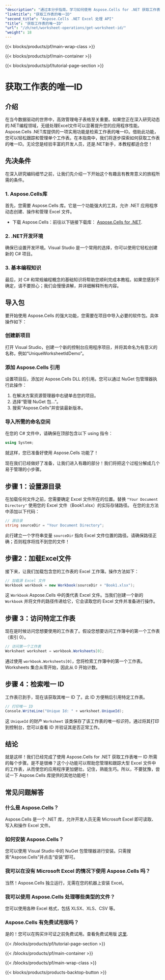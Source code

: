 ```yaml
---
"description": "通过本分步指南，学习如何使用 Aspose.Cells for .NET 获取工作表的唯一 ID。更高效地管理您的电子表格。"
"linktitle": "获取工作表的唯一ID"
"second_title": "Aspose.Cells .NET Excel 处理 API"
"title": "获取工作表的唯一ID"
"url": "/zh/net/worksheet-operations/get-worksheet-id/"
"weight": 18
---
```


{{< blocks/products/pf/main-wrap-class >}}

{{< blocks/products/pf/main-container >}}

{{< blocks/products/pf/tutorial-page-section >}}

# 获取工作表的唯一ID

## 介绍
在当今数据驱动的世界中，高效管理电子表格至关重要。如果您正在深入研究动态的.NET编程领域，无缝处理Excel文件可以显著提升您的应用程序性能。Aspose.Cells .NET库提供的一项实用功能是检索工作表的唯一ID。借助此功能，您可以轻松跟踪和管理单个工作表。在本指南中，我们将逐步探索如何获取工作表的唯一ID。无论您是经验丰富的开发人员，还是.NET新手，本教程都适合您！
## 先决条件
在深入研究编码细节之前，让我们先介绍一下开始这个有趣且有教育意义的旅程所需的条件。
### 1. Aspose.Cells库
首先，您需要 Aspose.Cells 库。它是一个功能强大的工具，允许 .NET 应用程序动态创建、操作和管理 Excel 文件。 
- 下载 Aspose.Cells：前往以下链接下载库： [Aspose.Cells for .NET](https://releases。aspose.com/cells/net/).
### 2. .NET开发环境
确保已设置开发环境。Visual Studio 是一个常用的选择，你可以使用它轻松创建新的 C# 项目。
### 3. 基本编程知识
最后，对 C# 和常规编程概念的基础知识将帮助您顺利完成本教程。如果您感到不确定，请不要担心；我们会慢慢讲解，并详细解释所有内容。
## 导入包
要开始使用 Aspose.Cells 的强大功能，您需要在项目中导入必要的软件包。具体操作如下：
### 创建新项目
打开 Visual Studio，创建一个新的控制台应用程序项目，并将其命名为有意义的名称，例如“UniqueWorksheetIdDemo”。
### 添加 Aspose.Cells 引用
设置项目后，添加对 Aspose.Cells DLL 的引用。您可以通过 NuGet 包管理器执行此操作：
1. 在解决方案资源管理器中右键单击您的项目。
2. 选择“管理 NuGet 包...”。
3. 搜索“Aspose.Cells”并安装最新版本。
### 导入所需的命名空间
在您的 C# 文件中，请确保在顶部包含以下 using 指令：
```csharp
using System;
```
就这样，您已准备好使用 Aspose.Cells 功能了！

现在我们已经做好了准备，让我们进入有趣的部分！我们将把这个过程分解成几个易于管理的小步骤。
## 步骤 1：设置源目录
在加载任何文件之前，您需要确定 Excel 文件所在的位置。替换 `"Your Document Directory"` 使用您的 Excel 文件（Book1.xlsx）的实际存储路径。
在您的主方法中添加以下代码：
```csharp
// 源目录
string sourceDir = "Your Document Directory";
```
此行建立一个字符串变量 `sourceDir` 指向 Excel 文件位置的路径。请确保路径正确；否则程序将找不到您的文件！
## 步骤2：加载Excel文件
接下来，让我们加载包含您的工作表的 Excel 工作簿。操作方法如下：
```csharp
// 加载源 Excel 文件
Workbook workbook = new Workbook(sourceDir + "Book1.xlsx");
```
这 `Workbook` Aspose.Cells 中的类代表 Excel 文件。当我们创建一个新的 `Workbook` 并将文件的路径传递给它，它会读取您的 Excel 文件并准备进行操作。
## 步骤 3：访问特定工作表
现在是时候访问您想要使用的工作表了。假设您想要访问工作簿中的第一个工作表（索引 0）。
```csharp
// 访问第一个工作表
Worksheet worksheet = workbook.Worksheets[0];
```
通过使用 `workbook.Worksheets[0]`，您将检索工作簿中的第一个工作表。Worksheets 集合从零开始，因此从 0 开始计数。
## 步骤 4：检索唯一 ID
工作表已到手，现在该获取其唯一 ID 了。此 ID 方便稍后引用特定工作表。
```csharp
// 打印唯一 ID
Console.WriteLine("Unique Id: " + worksheet.UniqueId);
```
这 `UniqueId` 的财产 `Worksheet` 该类保存了该工作表的唯一标识符。通过将其打印到控制台，您可以查看 ID 并验证其是否正常工作。 
## 结论
就是这样！我们已经完成了使用 Aspose.Cells for .NET 获取工作表唯一 ID 所需的每个步骤。是不是很棒？这个小功能可以帮助您管理和跟踪大型 Excel 文件中的工作表，从而使您的应用程序更加健壮。记住，熟能生巧。所以，不要犹豫，尝试一下 Aspose.Cells 库提供的其他功能吧！
## 常见问题解答
### 什么是 Aspose.Cells？
Aspose.Cells 是一个 .NET 库，允许开发人员无需 Microsoft Excel 即可读取、写入和操作 Excel 文件。
### 如何安装 Aspose.Cells？
您可以使用 Visual Studio 中的 NuGet 包管理器进行安装。只需搜索“Aspose.Cells”并点击“安装”即可。
### 我可以在没有 Microsoft Excel 的情况下使用 Aspose.Cells 吗？
当然！Aspose.Cells 独立运行，无需在您的机器上安装 Excel。
### 我可以使用 Aspose.Cells 处理哪些类型的文件？
您可以使用各种 Excel 格式，包括 XLSX、XLS、CSV 等。
### Aspose.Cells 有免费试用版吗？
是的！您可以在购买许可证之前免费试用。查看免费试用版 [这里](https://releases。aspose.com/).

{{< /blocks/products/pf/tutorial-page-section >}}

{{< /blocks/products/pf/main-container >}}

{{< /blocks/products/pf/main-wrap-class >}}

{{< blocks/products/products-backtop-button >}}